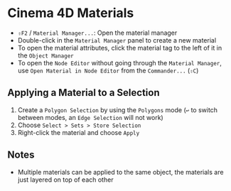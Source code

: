 # Cinema 4D Materials

- `⇧F2` / `Material Manager...`: Open the material manager
- Double-click in the `Material Manager` panel to create a new material
- To open the material attributes, click the material tag to the left of it in the `Object Manager`
- To open the `Node Editor` without going through the `Material Manager`, use `Open Material in Node Editor` from the `Commander...` (`⇧C`)

## Applying a Material to a Selection

1. Create a `Polygon Selection` by using the `Polygons` mode (`↩` to switch between modes, an `Edge Selection` will not work)
2. Choose `Select > Sets > Store Selection`
3. Right-click the material and choose `Apply`

## Notes

- Multiple materials can be applied to the same object, the materials are just layered on top of each other
